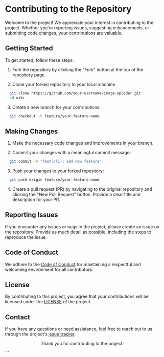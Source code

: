 # Contributing to the Repository

Welcome to the project! We appreciate your interest in contributing to the project. Whether you're reporting issues,
suggesting enhancements, or submitting code changes, your contributions are valuable.

## Getting Started

To get started, follow these steps:

1. Fork the repository by clicking the "Fork" button at the top of the repository page.

2. Clone your forked repository to your local machine

```bash
  git clone https://github.com/your-username/image-uploder.git
  cd wiki
```

3. Create a new branch for your contributions:

```bash
  git checkout -b feature/your-feature-name
```

## Making Changes

1. Make the necessary code changes and improvements in your branch.

2. Commit your changes with a meaningful commit message:

```bash
  git commit -m "feat(cli): add new feature"
```

3. Push your changes to your forked repository:

```bash
  git push origin feature/your-feature-name
```

4. Create a pull request (PR) by navigating to the original repository and clicking the "New Pull Request" button.
   Provide a clear title and description for your PR.

## Reporting Issues

If you encounter any issues or bugs in the project, please create an issue on the repository. Provide as much detail as
possible, including the steps to reproduce the issue.

## Code of Conduct

We adhere to the [Code of Conduct](./CODE_OF_CONDUCT.md) for maintaining a respectful and welcoming environment for all
contributors.

## License

By contributing to this project, you agree that your contributions will be licensed under the [LICENSE](../LICENSE) of
the project.

## Contact

If you have any questions or need assistance, feel free to reach out to us through the
project's [issue tracker](https://github.com/stellaOnEstrogen/image-uploder/issues).


<p align="center"> Thank you for contributing to the project! </p>
```

